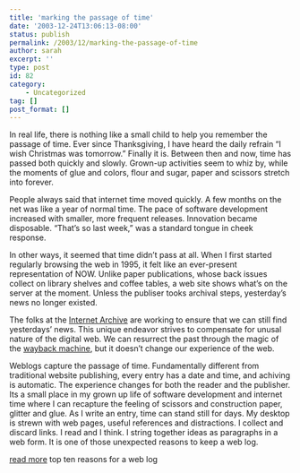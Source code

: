 ```yaml
---
title: 'marking the passage of time'
date: '2003-12-24T13:06:13-08:00'
status: publish
permalink: /2003/12/marking-the-passage-of-time
author: sarah
excerpt: ''
type: post
id: 82
category:
    - Uncategorized
tag: []
post_format: []
---
```

In real life, there is nothing like a small child to help you remember the passage of time. Ever since Thanksgiving, I have heard the daily refrain “I wish Christmas was tomorrow.” Finally it is. Between then and now, time has passed both quickly and slowly. Grown-up activities seem to whiz by, while the moments of glue and colors, flour and sugar, paper and scissors stretch into forever.

People always said that internet time moved quickly. A few months on the net was like a year of normal time. The pace of software development increased with smaller, more frequent releases. Innovation became disposable. “That’s so last week,” was a standard tongue in cheek response.

In other ways, it seemed that time didn’t pass at all. When I first started regularly browsing the web in 1995, it felt like an ever-present representation of NOW. Unlike paper publications, whose back issues collect on library shelves and coffee tables, a web site shows what’s on the server at the moment. Unless the publiser tooks archival steps, yesterday’s news no longer existed.

The folks at the [Internet Archive](http://www.archive.org/) are working to ensure that we can still find yesterdays’ news. This unique endeavor strives to compensate for unusal nature of the digital web. We can resurrect the past through the magic of the [wayback machine](http://www.archive.org/web/web.php), but it doesn’t change our experience of the web.

Weblogs capture the passage of time. Fundamentally different from traditional website publishing, every entry has a date and time, and achiving is automatic. The experience changes for both the reader and the publisher. Its a small place in my grown up life of software development and internet time where I can recapture the feeling of scissors and construction paper, glitter and glue. As I write an entry, time can stand still for days. My desktop is strewn with web pages, useful references and distractions. I collect and discard links. I read and I think. I string together ideas as paragraphs in a web form. It is one of those unexpected reasons to keep a web log.

[read more](https://www.ultrasaurus.com/sarahblog/archives/000063.html) top ten reasons for a web log